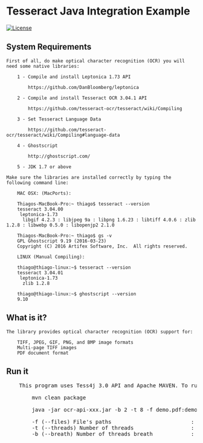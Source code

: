 # Tesseract Java Integration Example

[![License](https://img.shields.io/badge/license-apache%202.0-blue.svg)](http://www.apache.org/licenses/LICENSE-2.0.txt)

## System Requirements

    First of all, do make optical character recognition (OCR) you will need some native libraries:

        1 - Compile and install Leptonica 1.73 API

            https://github.com/DanBloomberg/leptonica

        2 - Compile and install Tesseract OCR 3.04.1 API

            https://github.com/tesseract-ocr/tesseract/wiki/Compiling

        3 - Set Tesseract Language Data

            https://github.com/tesseract-ocr/tesseract/wiki/Compiling#language-data

        4 - Ghostscript

            http://ghostscript.com/

        5 - JDK 1.7 or above

    Make sure the libraries are installed correctly by typing the following command line:

        MAC OSX: (MacPorts):

        Thiagos-MacBook-Pro:~ thiago$ tesseract --version
        tesseract 3.04.00
         leptonica-1.73
          libgif 4.2.3 : libjpeg 9a : libpng 1.6.23 : libtiff 4.0.6 : zlib 1.2.8 : libwebp 0.5.0 : libopenjp2 2.1.0

        Thiagos-MacBook-Pro:~ thiago$ gs -v
        GPL Ghostscript 9.19 (2016-03-23)
        Copyright (C) 2016 Artifex Software, Inc.  All rights reserved.

        LINUX (Manual Compiling):

        thiago@thiago-linux:~$ tesseract --version
        tesseract 3.04.01
         leptonica-1.73
          zlib 1.2.8

        thiago@thiago-linux:~$ ghostscript --version
        9.10

## What is it?

    The library provides optical character recognition (OCR) support for:

        TIFF, JPEG, GIF, PNG, and BMP image formats
        Multi-page TIFF images
        PDF document format

## Run it
<pre>
    This program uses Tess4j 3.0 API and Apache MAVEN. To run it execute the follow steps:

        mvn clean package

        java -jar ocr-api-xxx.jar -b 2 -t 8 -f demo.pdf:demo.tif:demo.bmp:demo.png:demo.jpg

        -f (--files) File's paths                         : Sets the file's paths (separated by colon)
        -t (--threads) Number of threads                  : Sets a number of worker threads (default: 4)
        -b (--breath) Number of threads breath            : Sets a number of worker threads breath (default: 10 seconds)
</pre>